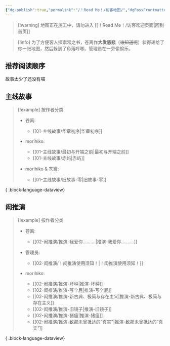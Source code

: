 ```yaml
---
{"dg-publish":true,"permalink":"/！Read Me！/访客地图/","dgPassFrontmatter":true,"noteIcon":"\\！Read Me！\\others\\data\\svg","created":"2024-12-31T16:30:15.513+08:00","updated":"2024-12-31T16:30:24.270+08:00"}
---
```


>[!warning] 地图正在施工中，请勿进入
>[[！Read Me！/访客欢迎页面\|回到首页]]

>[!info]
>为了方便客人探索常之书，苍离作**大发慈悲**（~~谁知道呢~~）状得递给了你一张地图，然后躲到了角落哼唧。管理员在一旁偷偷乐。

## 推荐阅读顺序

故事太少了还没有喵

## 主线故事

> [!example] 按作者分类
>  - 苍离: 
>     - [[01-主线故事/华章初序\|华章初序]]
> 
> - morihiko: 
>     - [[01-主线故事/最初与开端之前\|最初与开端之前]]
>     - [[01-主线故事/赤屿\|赤屿]]
> 
> - morihiko & 苍离: 
>     - [[01-主线故事/旧故事-零\|旧故事-零]]
> 
> 
{ .block-language-dataview}

## 闳推演

> [!example] 按作者分类
>  - 苍离: 
>     - [[02-闳推演/推演-我爱你..........\|推演-我爱你..........]]
> 
> - 管理员: 
>     - [[02-闳推演/！闳推演使用须知！\|！闳推演使用须知！]]
> 
> - morihiko: 
>     - [[02-闳推演/推演-坏种\|推演-坏种]]
>     - [[02-闳推演/推演-写个屁\|推演-写个屁]]
>     - [[02-闳推演/推演-新古典、极简与存在主义\|推演-新古典、极简与存在主义]]
>     - [[02-闳推演/推演-旧镜子\|推演-旧镜子]]
>     - [[02-闳推演/推演-猪瘟\|推演-猪瘟]]
>     - [[02-闳推演/推演-致那未曾抵达的“真实”\|推演-致那未曾抵达的“真实”]]
> 
> 
{ .block-language-dataview}






